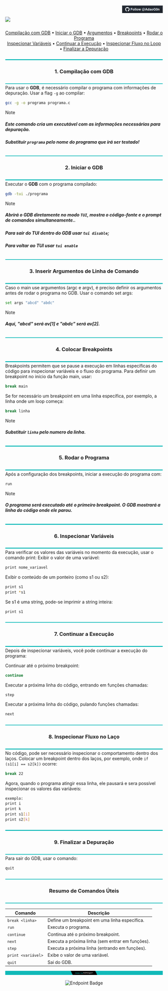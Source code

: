 <a href="https://github.com/AdaoG0n" style="pointer-events: none;"> <img src="https://github.com/AdaoG0n/AdaoG0n/blob/main/assests/Followbutton.png" width="130" align="right"/></a>

# <a href="#" style="pointer-events: none;"><img src="https://img.shields.io/github/last-commit/AdaoG0n/GDB_-GNU_Debugger-?style=flat-square&color=%2312bab9" /> </a>

<p align="center">
  <a href="#1-compilação-com-gdb">Compilação com GDB</a>  •  
  <a href="#2-iniciar-o-gdb">Iniciar o GDB</a>  •  
  <a href="#3-inserir-argumentos-de-linha-de-comando">Argumentos</a>  •  
  <a href="#4-colocar-breakpoints">Breakpoints</a>  •  
  <a href="#5-rodar-o-programa">Rodar o Programa</a>  </br>
  <a href="#6-inspecionar-variáveis">Inspecionar Variáveis</a>  •  
  <a href="#7-continuar-a-execução">Continuar a Execução</a>  •  
  <a href="#8-inspecionar-fluxo-no-laço">Inspecionar Fluxo no Loop</a>  •  
  <a href="#9-finalizar-a-depuração">Finalizar a Depuração</a>
</p>

![](https://github.com/AdaoG0n/AdaoG0n/blob/main/assests/bar.png)
<div align="center"> 
  
### 1. Compilação com GDB
</div>

![](https://github.com/AdaoG0n/AdaoG0n/blob/main/assests/bar.png)
Para usar o **GDB**, é necessário compilar o programa com informações de depuração. Usar a flag `-g` ao compilar:

```bash
gcc -g -o programa programa.c
```
>[!Note]
> ##### Este comando cria um executável com as informações necessárias para depuração.
> ##### Substituir `programa` pelo nome do programa que irá ser testado!

![](https://github.com/AdaoG0n/AdaoG0n/blob/main/assests/bar.png)
<div align="center"> 
  
### 2. Iniciar o GDB
</div>

![](https://github.com/AdaoG0n/AdaoG0n/blob/main/assests/bar.png)
Executar o **GDB** com o programa compilado:

```bash
gdb -tui ./programa
```
>[!Note]
> ##### Abrirá o GDB diretamente no modo `TUI`, mostra o código-fonte e o prompt de comandos simultaneamente..
> ##### Para sair do TUI dentro do GDB usar `tui disable`;
> ##### Para voltar ao TUI usar `tui enable`

![](https://github.com/AdaoG0n/AdaoG0n/blob/main/assests/bar.png)
<div align="center"> 
  
### 3. Inserir Argumentos de Linha de Comando
</div>

![](https://github.com/AdaoG0n/AdaoG0n/blob/main/assests/bar.png)
Caso o main use argumentos (argc e argv), é preciso definir os argumentos antes de rodar o programa no GDB. Usar o comando set args:
```bash
set args "abcd" "abdc"
```
>[!Note]
> ##### Aqui, "abcd" será av[1] e "abdc" será av[2].

![](https://github.com/AdaoG0n/AdaoG0n/blob/main/assests/bar.png)
<div align="center"> 
  
### 4. Colocar Breakpoints
</div>

![](https://github.com/AdaoG0n/AdaoG0n/blob/main/assests/bar.png)
Breakpoints permitem que se pause a execução em linhas específicas do código para inspecionar variáveis e o fluxo do programa. 
Para definir um breakpoint no início da função main, usar:
```bash
break main
```

Se for necessário um breakpoint em uma linha específica, por exemplo, a linha onde um loop começa:
```bash
break linha
```
>[!Note]
> ##### Substituir `linha` pelo numero da linha.

![](https://github.com/AdaoG0n/AdaoG0n/blob/main/assests/bar.png)
<div align="center"> 
  
### 5. Rodar o Programa
</div>

![](https://github.com/AdaoG0n/AdaoG0n/blob/main/assests/bar.png)
Após a configuração dos breakpoints, iniciar a execução do programa com:
```bash
run
```
>[!Note]
>##### O programa será executado até o primeiro breakpoint. O GDB mostrará a linha do código onde ele parou.

![](https://github.com/AdaoG0n/AdaoG0n/blob/main/assests/bar.png)
<div align="center"> 
  
### 6. Inspecionar Variáveis
</div>

![](https://github.com/AdaoG0n/AdaoG0n/blob/main/assests/bar.png)
Para verificar os valores das variáveis no momento da execução, usar o comando print:
Exibir o valor de uma variável:
```bash
print nome_variavel
```

Exibir o conteúdo de um ponteiro (como s1 ou s2):
```bash
print s1
print *s1
```

Se s1 é uma string, pode-se imprimir a string inteira:
```bash
print s1
```
![](https://github.com/AdaoG0n/AdaoG0n/blob/main/assests/bar.png)
<div align="center"> 
  
### 7. Continuar a Execução
</div>

![](https://github.com/AdaoG0n/AdaoG0n/blob/main/assests/bar.png)
Depois de inspecionar variáveis, você pode continuar a execução do programa:

Continuar até o próximo breakpoint:
```bash
continue
```

Executar a próxima linha do código, entrando em funções chamadas:
```bash
step
```

Executar a próxima linha do código, pulando funções chamadas:
```bash
next
```
![](https://github.com/AdaoG0n/AdaoG0n/blob/main/assests/bar.png)
<div align="center"> 
  
### 8. Inspecionar Fluxo no Laço
</div>

![](https://github.com/AdaoG0n/AdaoG0n/blob/main/assests/bar.png)
No código, pode ser necessário inspecionar o comportamento dentro dos laços. Colocar um breakpoint dentro dos laços, por exemplo, onde `if (s1[i] == s2[k])` ocorre:

```bash
break 22
```
Agora, quando o programa atingir essa linha, ele pausará e sera possível inspecionar os valores das variáveis:
```bash
exemplo:
print i
print k
print s1[i]
print s2[k]
```
![](https://github.com/AdaoG0n/AdaoG0n/blob/main/assests/bar.png)
<div align="center"> 
  
### 9. Finalizar a Depuração
</div>

![](https://github.com/AdaoG0n/AdaoG0n/blob/main/assests/bar.png)
Para sair do GDB, usar o comando:
```bash
quit
```
![](https://github.com/AdaoG0n/AdaoG0n/blob/main/assests/bar.png)
<div align="center"> 
  
### Resumo de Comandos Úteis

![](https://github.com/AdaoG0n/AdaoG0n/blob/main/assests/bar.png)

|Comando             | Descrição                                       |
| ------------------ | ----------------------------------------------- |
| `break <linha> `   | Define um breakpoint em uma linha específica.   |
| `run`              | Executa o programa.                             |
| `continue`         | Continua até o próximo breakpoint.              |
| `next`             | Executa a próxima linha (sem entrar em funções).|
| `step`             | Executa a próxima linha (entrando em funções).  |
| `print <variável>` | Exibe o valor de uma variável.                  |
| `quit`             | Sai do GDB.                                     |


![](https://github.com/AdaoG0n/AdaoG0n/blob/main/assests/animated%20gifs/madeby.gif)

![Endpoint Badge](https://img.shields.io/endpoint?url=https%3A%2F%2Fhits.dwyl.com%2FAdaoG0n%2FGDB_-GNU_Debugger-.json&style=flat-square&labelColor=black&color=blue)
